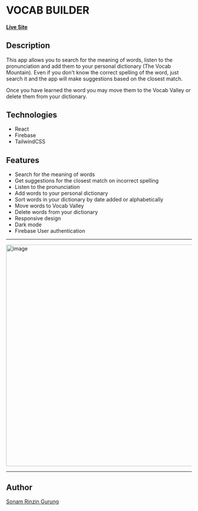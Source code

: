# VOCAB BUILDER


#### [Live Site](https://vocab-builder-wp1d.onrender.com/)

## Description

This app allows you to search for the meaning of words, listen to the pronunciation and add them to your personal dictionary (The Vocab Mountain). Even if you don't know the correct spelling of the word, just search it and the app will make suggestions based on the closest match.

 Once you have learned the word you may move them to the Vocab Valley or delete them from your dictionary.

## Technologies
- React
- Firebase
- TailwindCSS

## Features
- Search for the meaning of words
- Get suggestions for the closest match on incorrect spelling
- Listen to the pronunciation
- Add words to your personal dictionary
- Sort words in your dictionary by date added or alphabetically
- Move words to Vocab Valley
- Delete words from your dictionary
- Responsive design
- Dark mode
- Firebase User authentication

***
<img width="600" alt="image" src="https://github.com/SonamRinzinGurung/vocab-builder/assets/100353887/079d9d49-59f7-4d26-a062-63766d9f5bc8">

***

## Author

[Sonam Rinzin Gurung](https://www.linkedin.com/in/sonam-rinzin-gurung-59060b211/)
